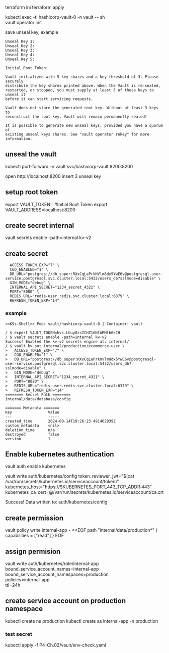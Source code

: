 
terraform ini
terraform apply


kubectl exec -ti  hashicorp-vault-0  -n vault -- sh                   
vault operator init

save unseal key, example

```
Unseal Key 1: 
Unseal Key 2: 
Unseal Key 3: 
Unseal Key 4: 
Unseal Key 5: 

Initial Root Token: 

Vault initialized with 5 key shares and a key threshold of 3. Please securely
distribute the key shares printed above. When the Vault is re-sealed,
restarted, or stopped, you must supply at least 3 of these keys to unseal it
before it can start servicing requests.

Vault does not store the generated root key. Without at least 3 keys to
reconstruct the root key, Vault will remain permanently sealed!

It is possible to generate new unseal keys, provided you have a quorum of
existing unseal keys shares. See "vault operator rekey" for more information.
```

## unseal the vault
kubectl port-forward -n vault svc/hashicorp-vault  8200:8200

open http://localhost:8200
insert 3 unseal key

## setup root token

export VAULT_TOKEN=<root-token> #Initial Root Token
export VAULT_ADDRESS=localhost:8200  


## create secret internal

vault secrets enable -path=internal kv-v2

## create secret

```vault kv put internal/production/ecommerce-user \
  ACCESS_TOKEN_EXP="7" \
  CGO_ENABLED="1" \
  DB_URL="postgres://db_super:RXxCqLaPrkHVlm8dx5YwE6v@postgresql-user-service.postgresql.svc.cluster.local:5432/users_db?sslmode=disable" \
  GIN_MODE="debug" \
  INTERNAL_API_SECRET="1234_secret_4321" \
  PORT="8080" \
  REDIS_URL="redis-user.redis.svc.cluster.local:6379" \
  REFRESH_TOKEN_EXP="14"
```

### example

```
<<K9s-Shell>> Pod: vault/hashicorp-vault-0 | Container: vault

/ $ export VAULT_TOKEN=hvs.LbuyOzsICHZ1dNfARMfb6kCH
/ $ vault secrets enable -path=internal kv-v2
Success! Enabled the kv-v2 secrets engine at: internal/
/ $ vault kv put internal/production/ecommerce-user \
>   ACCESS_TOKEN_EXP="7" \
>   CGO_ENABLED="1" \
>   DB_URL="postgres://db_super:RXxCqLaPrkHVlm8dx5YwE6v@postgresql-user-service.postgresql.svc.cluster.local:5432/users_db?sslmode=disable" \
>   GIN_MODE="debug" \
>   INTERNAL_API_SECRET="1234_secret_4321" \
>   PORT="8080" \
>   REDIS_URL="redis-user.redis.svc.cluster.local:6379" \
>   REFRESH_TOKEN_EXP="14"
======== Secret Path ========
internal/data/database/config

======= Metadata =======
Key                Value
---                -----
created_time       2024-09-14T19:26:23.491462939Z
custom_metadata    <nil>
deletion_time      n/a
destroyed          false
version            1
```

## Enable kubernetes authentication

vault auth enable kubernetes

vault write auth/kubernetes/config token_reviewer_jwt="$(cat /var/run/secrets/kubernetes.io/serviceaccount/token)" kubernetes_host="https://$KUBERNETES_PORT_443_TCP_ADDR:443" kubernetes_ca_cert=@/var/run/secrets/kubernetes.io/serviceaccount/ca.crt

Success! Data written to: auth/kubernetes/config


## create permission

vault policy write internal-app - <<EOF
path "internal/data/production*" {
   capabilities = ["read"]
}
EOF

## assign permision

vault write auth/kubernetes/role/internal-app \
      bound_service_account_names=internal-app \
      bound_service_account_namespaces=production \
      policies=internal-app \
      ttl=24h

## create service account on production namespace
kubectl create ns production
kubectl create sa internal-app -n production

### test secret
kubectl apply -f P4-Ch.02/vault/env-check.yaml